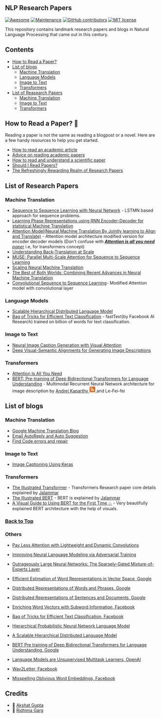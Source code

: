 ## NLP Research Papers
[![Awesome](https://awesome.re/badge.svg)](https://awesome.re)
[![Maintenance](https://img.shields.io/badge/Maintained%3F-yes-green.svg)](https://GitHub.com/Akshat4112/Awesome-NLP-Resources/graphs/commit-activity)  [![GitHub contributors](https://img.shields.io/github/contributors/Nareem/StrapDown.js.svg)](https://github.com/Akshat4112/Awesome-NLP-Resources/graphs/contributors) [![MIT license](https://img.shields.io/badge/License-MIT-blue.svg)](https://lbesson.mit-license.org/) 

This repository contains landmark research papers and blogs in Natural Language Processing that came out in this century.

## Contents

* [How to Read a Paper?](#How-to-Read-a-Paper?)
* [List of blogs](#List-of-blogs)
    * [Machine Translation](#Machine-Translation)
    * [Language Models](#Language-Models)
    * [Image to Text](#Image-to-text)
    * [Transformers](#Transformers)
* [List of Reasearch Papers](#List-of-Reasearch-Papers)
    * [Machine Translation](#Machine-Translation)
    * [Image to Text](#Image-to-text)
    * [Transformers](#Transformers)

## How to Read a Paper? :page_with_curl:
Reading a paper is not the same as reading a blogpost or a novel. Here are a few handy resources to help you get started.

* [How to read an academic article](https://organizationsandmarkets.com/2010/08/31/how-to-read-an-academic-article/)<br>
* [Advice on reading academic papers](https://www.cc.gatech.edu/~akmassey/posts/2012-02-15-advice-on-reading-academic-papers.html)<br>
* [How to read and understand a scientific paper](https://violentmetaphors.com/2013/08/25/how-to-read-and-understand-a-scientific-paper-2/)<br>
* [Should I Read Papers?](http://michaelrbernste.in/2014/10/21/should-i-read-papers.html)<br>
* [The Refreshingly Rewarding Realm of Research Papers](https://www.youtube.com/watch?v=8eRx5Wo3xYA)<br>

## List of Research Papers

### Machine Translation 

* [Sequence to Sequence Learning with Neural Network](https://papers.nips.cc/paper/5346-sequence-to-sequence-learning-with-neural-networks.pdf) - LSTMN based approach for sequence problems.
* [Learning Phase Representations using RNN Encoder-Decoder for statistical Machine Translation](https://arxiv.org/pdf/1406.1078.pdf)
* [Attention Model(Neural Machine Translation By Jointly learning to Align and Translate)](https://arxiv.org/pdf/1409.0473.pdf) - Attention model architecture modified version for encoder decoder models (Don't confuse with [<i><b>Attention is all you need</b> paper</i>](#Transformers) i.e, for transformers concept)
* [Understanding Back-Translation at Scale](https://arxiv.org/pdf/1808.09381.pdf)
* [MUSE: Parallel Multi-Scale Attention for Sequence to Sequence Learning](https://arxiv.org/abs/1911.09483)
* [Scaling Neural Machine Translation](https://arxiv.org/abs/1806.00187)
* [The Best of Both Worlds: Combining Recent Advances in Neural Machine Translation](https://arxiv.org/abs/1804.09849)
* [Convolutional Sequence to Sequence Learning](https://arxiv.org/abs/1705.03122)- Modified Attention model with convolutional layer


### Language Models
* [Scalable Hierarchical Distributed Language Model](https://www.cs.toronto.edu/~amnih/papers/hlbl_final.pdf)
* [Bag of Tricks for Efficient Text Classification](https://arxiv.org/pdf/1607.01759.pdf) - fastText(by Facebook AI Research) trained on billion of words for text classification. 


### Image to Text

* [Neural Image Caption Generation with Visual Attention](https://arxiv.org/pdf/1502.03044.pdf)
* [Deep Visual-Semantic Alignments for Generating Image Descriptions](https://cs.stanford.edu/people/karpathy/cvpr2015.pdf)


### Transformers
* [Attention Is All You Need](https://arxiv.org/abs/1706.03762)
* [BERT: Pre-training of Deep Bidirectional Transformers for Language Understanding](https://arxiv.org/pdf/1810.04805.pdf) - Multimodal Recurrent Neural Network architecture for image description by [Andrej Kaparthy <img src="andreaj.svg" width="20" height="20"> ](http://karpathy.github.io/) and Le-Fei-fei


## List of blogs

### Machine Translation
* [Google Machine Translation Blog](https://ai.googleblog.com/2016/09/a-neural-network-for-machine.html)
* [Email AutoReply and Auto Suggestion](https://ai.googleblog.com/2018/05/smart-compose-using-neural-networks-to.html)
* [Find Code errors and repair](https://medium.com/@martin.monperrus/sequence-to-sequence-learning-program-repair-e39dc5c0119b)



### Image to Text
* [Image Captioning Using Keras](https://towardsdatascience.com/image-captioning-with-keras-teaching-computers-to-describe-pictures-c88a46a311b8)


### Transformers
* [The Illustrated Transformer](http://jalammar.github.io/illustrated-transformer/) - Transformers Research paper core details explained by [Jalammar](http://jalammar.github.io/)
* [The Illustrated BERT](http://jalammar.github.io/illustrated-bert/) - BERT is explained by [Jalammar](http://jalammar.github.io/)
* [A Visual Guide to Using BERT for the First Time :boom:](http://jalammar.github.io/a-visual-guide-to-using-bert-for-the-first-time/) - Very beautifully explained BERT architecture with the help of visuals. 

### [Back to Top](#Contents)

### Others

* [Pay Less Attention with Lightweight and Dynamic Convolutions](https://arxiv.org/abs/1901.10430)
* [Improving Neural Language Modeling via Adversarial Training](http://proceedings.mlr.press/v97/wang19f/wang19f.pdf)
* [Outrageously Large Neural Networks: The Sparsely-Gated Mixture-of-Experts Layer](https://arxiv.org/abs/1701.06538)


* [Efficient Estimation of Word Representations in Vector Space, Google](https://github.com/Akshat4112/NLP-research-papers/blob/master/Efficient%20Estimation%20of%20Word%20Representations%20in%20Vector%20Space%2C%20Google.pdf)<br>
* [Distributed Representations of Words and Phrases, Google](https://github.com/Akshat4112/NLP-research-papers/blob/master/Distributed%20Representations%20of%20Words%20and%20Phrases%2C%20Google.pdf)<br>
* [Distributed Representations of Sentences and Documents, Google](https://github.com/Akshat4112/NLP-research-papers/blob/master/Distributed%20Representations%20of%20Sentences%20and%20Documents%2C%20Google.pdf)<br>
* [Enriching Word Vectors with Subword Information, Facebook](https://github.com/Akshat4112/NLP-research-papers/blob/master/Enriching%20Word%20Vectors%20with%20Subword%20Information%2C%20Facebook.pdf)<br>
* [Bag of Tricks for Efficient Text Classification, Facebook](https://github.com/Akshat4112/NLP-research-papers/blob/master/Bag%20of%20Tricks%20for%20Efficient%20Text%20Classification%2C%20facebook.pdf)<br>
* [Hierarchical Probabilistic Neural Network Language Model](https://github.com/Akshat4112/NLP-research-papers/blob/master/Hierarchical%20Probabilistic%20Neural%20Network%20Language%20Model.pdf)<br>
* [A Scalable Hierarchical Distributed Language Model](https://github.com/Akshat4112/NLP-research-papers/blob/master/A%20Scalable%20Hierarchical%20Distributed%20Language%20Model.pdf)<br>
* [BERT Pre training of Deep Bidirectional Transformers for Language Understanding, Google](https://github.com/Akshat4112/NLP-research-papers/blob/master/BERT%20Pre%20training%20of%20Deep%20Bidirectional%20Transformers%20for%20Language%20Uderstanding%2C%20Google.pdf)<br>
* [Language Models are Unsupervised Multitask Learners, OpenAI](https://github.com/Akshat4112/NLP-research-papers/blob/master/Language%20Models%20are%20Unsupervised%20Multitask%20Learners%2C%20openai.pdf)<br>
* [Wav2Letter, Facebook](https://github.com/Akshat4112/NLP-research-papers/blob/master/Wav2Letter%2C%20Facebook.pdf)<br>
* [Misspelling Oblivious Word Embeddings, Facebook](https://github.com/Akshat4112/NLP-research-papers/blob/master/Misspelling%20Oblivious%20Word%20Embeddings%2C%20Facebook.pdf)<br>

## Credits
* :man: [Akshat Gupta](https://github.com/Akshat4112/)
* :woman: [Ridhima Garg](https://github.com/ridhimagarg)

